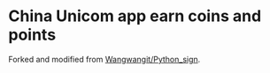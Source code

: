 # China Unicom app earn coins and points

Forked and modified from [Wangwangit/Python_sign](https://github.com/wangwangit/python_sign).

